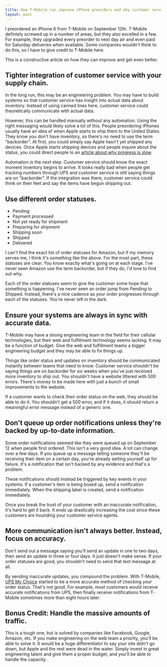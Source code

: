 ```yaml
---
title: How T-Mobile can improve iPhone preorders and why customer service should be your differentiator
layout: post
---
```


I preordered an iPhone 6 from T-Mobile on September 12th. T-Mobile defintely screwed up in a number of areas, but they also excelled in a few. For example, they upgraded every preorder to next day air and even paid for Saturday deliveries when available. Some companies wouldn't think to do this, so I have to give credit to T-Mobile here.

This is a constructive article on how they can improve and get even better.

## Tighter integration of customer service with your supply chain.

In the long run, this may be an engineering problem. You may have to build systems so that customer service has insight into actual data about inventory. Instead of using canned lines here, customer service could theoretically communicate with actual data.

However, this can be handled manually without any automation. Using the right messaging would likely solve a lot of this. People preordering iPhones usually have an idea of when Apple starts to ship them to the United States. They know you don't have inventory, so there's no need to use the term "backorder". At first, you could simply say Apple hasn't yet shipped any devices. Once Apple starts shipping devices and people inquire about the status, you could direct people to an [article about why progress is slow](http://www.macrumors.com/2014/09/17/foxconn-iphone-6-shortage/).

Automation is the next step. Customer service should know the exact moment inventory begins to arrive. It looks really bad when people get tracking numbers through UPS and customer service is still saying things are on "backorder". If the integration was there, customer service could think on their feet and say the items have begun shipping out.

## Use different order statuses.

- Pending
- Payment processed
- Not yet ready for shipment
- Preparing for shipment
- Shipping soon
- Shipped
- Delivered

I can't find the exact list of order statuses for Amazon, but if my memory serves me, I think it's something like the above. For the most part, these statuses are clear. You know exactly what's going on at each stage. I've never seen Amazon use the term backorder, but if they do, I'd love to find out why.

Each of the order statuses seem to give the customer some hope that something is happening. I've never seen an order jump from Pending to Shipped. Instead, there's a nice cadence as your order progresses through each of the statuses. You're never left in the dark.

## Ensure your systems are always in sync with accurate data.

T-Mobile may have a strong engineering team in the field for their cellular technologies, but their web and fulfillment technology seems lacking. It may be a function of budget. Give the web and fulfillment teams a bigger engineering budget and they may be able to fix things up.

Things like order status and updates on inventory should be communicated instantly between teams that need to know. Customer service shouldn't be saying things are on backorder for six weeks when you've just received more inventory to ship out. You shouldn't have a website littered with 500 errors. There's money to be made here with just a bunch of small improvements to the website.

If a customer wants to check their order status on the web, they should be able to do it. You shouldn't get a 500 error, and if it does, it should return a meaningful error message instead of a generic one.

## Don't queue up order notifications unless they're backed by up-to-date information.

Some order notifications seemed like they were queued up on September 12 when people first ordered. This isn't a very good idea. A lot can change over a few days. If you queue up a message telling someone they'll be receiving their item on a certain day, you're already setting yourself up for failure. It's a notification that isn't backed by any evidence and that's a problem.

These notifications should instead be triggered by key events in your systems. If a customer's item is being boxed up, send a notification immediately. When the shipping label is created, send a notification immediately.

Once you break the trust of your customer with an inaccurate notification, it's hard to get it back. It ends up drastically increasing the cost since these customers are hounding your customer service agents.

## More communication isn't always better. Instead, focus on accuracy.

Don't send out a message saying you'll send an update in one to two days, then send an update in three or four days. It just doesn't make sense. If your order statuses are good, you shouldn't need to send that text message at all.

By sending inaccurate updates, you compound the problem. With T-Mobile, [UPS My Choice](http://www.ups.com/mychoice/) started to be a more accurate method of checking your order status. That's not good. For example, most customers would receive accurate notifications from UPS, then finally receive notifications from T-Mobile sometimes more than eight hours later.

## Bonus Credit: Handle the massive amounts of traffic.

This is a tough one, but is solved by companies like Facebook, Google, Amazon, etc. If you make engineering on the web team a priority, you'll be able to solve it. It would be a huge differentiator to say your site didn't go down, but Apple and the rest were dead in the water. Simply invest in great engineering talent and give them a proper budget, and you'll be able to handle the capacity.
